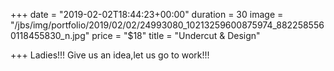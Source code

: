 +++
date = "2019-02-02T18:44:23+00:00"
duration = 30
image = "/jbs/img/portfolio/2019/02/02/24993080_10213259600875974_8822585560118455830_n.jpg"
price = "$18"
title = "Undercut & Design"

+++
Ladies!!! Give us an idea,let us go to work!!!